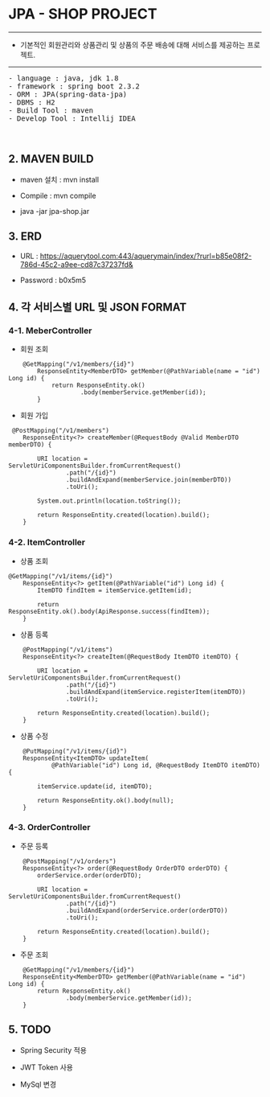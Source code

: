 # JPA - SHOP PROJECT

---
- 기본적인 회원관리와 상품관리 및 상품의 주문 배송에 대해 서비스를 제공하는 프로젝트.
---

<pre>
- language : java, jdk 1.8
- framework : spring boot 2.3.2
- ORM : JPA(spring-data-jpa)
- DBMS : H2
- Build Tool : maven
- Develop Tool : Intellij IDEA
</pre>
<br>

## 2. MAVEN BUILD

- maven 설치 : mvn install

- Compile : mvn compile

- java -jar jpa-shop.jar

## 3. ERD

- URL : https://aquerytool.com:443/aquerymain/index/?rurl=b85e08f2-786d-45c2-a9ee-cd87c37237fd&

- Password : b0x5m5
  
## 4. 각 서비스별 URL 및 JSON FORMAT

### 4-1. MeberController
- 회원 조회
```
    @GetMapping("/v1/members/{id}")
        ResponseEntity<MemberDTO> getMember(@PathVariable(name = "id") Long id) {
            return ResponseEntity.ok()
                    .body(memberService.getMember(id));
        }

```

- 회원 가입
```
 @PostMapping("/v1/members")
    ResponseEntity<?> createMember(@RequestBody @Valid MemberDTO memberDTO) {

        URI location = ServletUriComponentsBuilder.fromCurrentRequest()
                .path("/{id}")
                .buildAndExpand(memberService.join(memberDTO))
                .toUri();

        System.out.println(location.toString());

        return ResponseEntity.created(location).build();
    }
```

### 4-2. ItemController

- 상품 조회
```
@GetMapping("/v1/items/{id}")
    ResponseEntity<?> getItem(@PathVariable("id") Long id) {
        ItemDTO findItem = itemService.getItem(id);

        return ResponseEntity.ok().body(ApiResponse.success(findItem));
    }

```

- 상품 등록

```
    @PostMapping("/v1/items")
    ResponseEntity<?> createItem(@RequestBody ItemDTO itemDTO) {

        URI location = ServletUriComponentsBuilder.fromCurrentRequest()
                .path("/{id}")
                .buildAndExpand(itemService.registerItem(itemDTO))
                .toUri();

        return ResponseEntity.created(location).build();
    }
```

- 상품 수정

```
    @PutMapping("/v1/items/{id}")
    ResponseEntity<ItemDTO> updateItem(
            @PathVariable("id") Long id, @RequestBody ItemDTO itemDTO) {

        itemService.update(id, itemDTO);

        return ResponseEntity.ok().body(null);
    }
```

### 4-3. OrderController

- 주문 등록

```
    @PostMapping("/v1/orders")
    ResponseEntity<?> order(@RequestBody OrderDTO orderDTO) {
        orderService.order(orderDTO);

        URI location = ServletUriComponentsBuilder.fromCurrentRequest()
                .path("/{id}")
                .buildAndExpand(orderService.order(orderDTO))
                .toUri();

        return ResponseEntity.created(location).build();
    }
```

- 주문 조회 

```
    @GetMapping("/v1/members/{id}")
    ResponseEntity<MemberDTO> getMember(@PathVariable(name = "id") Long id) {
        return ResponseEntity.ok()
                .body(memberService.getMember(id));
    }

```
## 5. TODO

- Spring Security 적용

- JWT Token 사용

- MySql 변경







 
